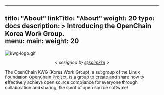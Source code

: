 
---
title: "About"
linkTitle: "About"
weight: 20
type: docs
description: >
  Introducing the OpenChain Korea Work Group.  
menu:
  main:
    weight: 20
---
 ![kwg-logo.gif](openchain-xmas-2.gif) 
_<center> < designed by [@soimkim](https://github.com/soimkim) > </center>_

The OpenChain KWG (Korea Work Group), a subgroup of the Linux Foundation [OpenChain Project](https://openchainproject.org/), is a group to create and share how to effectively achieve open source compliance for everyone through collaboration and sharing, the spirit of open source software!

